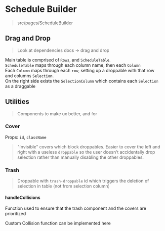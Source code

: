 # Schedule Builder
> src/pages/ScheduleBuilder

## Drag and Drop
> Look at dependencies docs -> drag and drop

Main table is comprised of `Rows`, and `ScheduleTable`.\
`ScheduleTable` maps through each column name, then each `Column`\
Each `Column` maps through each `row`, setting up a droppable with that row and columns `Selection`.\
On the right side exists the `SelectionColumn` which contains each `Selection` as a draggable

## Utilities
> Components to make ux better, and for 

### Cover
Props: `id`, `className`
> "Invisible" covers which block droppables. Easier to cover the left and right with a useless `droppable` so the user doesn't accidentally drop selection rather than manually disabling the other droppables.

### Trash
> Droppable with `trash-droppable` id which triggers the deletion of selection in table (not from selection column)

#### handleCollisions
Function used to ensure that the trash component and the covers are prioritized 

Custom Collision function can be implemented here